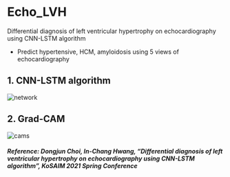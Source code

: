 # Echo_LVH
Differential diagnosis of left ventricular hypertrophy on echocardiography using CNN-LSTM algorithm
 - Predict hypertensive, HCM, amyloidosis using 5 views of echocardiography

## 1. CNN-LSTM algorithm
![network](https://user-images.githubusercontent.com/49828672/128631720-72b6ff77-8061-4770-b544-eeb0387aa234.png)


## 2. Grad-CAM
![cams](https://user-images.githubusercontent.com/49828672/128631906-052e018a-4c30-4a82-9232-64ad1834b41f.png)



##### Reference: Dongjun Choi, In-Chang Hwang, “Differential diagnosis of left ventricular hypertrophy on echocardiography using CNN-LSTM algorithm”, KoSAIM 2021 Spring Conference
